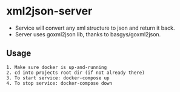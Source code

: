 xml2json-server
=======

- Service will convert any xml structure to json and return it back.
- Server uses goxml2json lib, thanks to basgys/goxml2json. 

Usage
----------
    1. Make sure docker is up-and-running
    2. cd into projects root dir (if not already there)
    3. To start service: docker-compose up
    4. To stop service: docker-compose down
